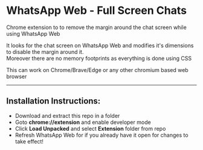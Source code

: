 # WhatsApp Web - Full Screen Chats

Chrome extension to to remove the margin around the chat screen while using WhatsApp Web

It looks for the chat screen on WhatsApp Web and modifies it's dimensions to disable the margin around it.  
Moreover there are no memory footprints as everything is done using CSS

This can work on Chrome/Brave/Edge or any other chromium based web browser

---

## Installation Instructions:
- Download and extract this repo in a folder
- Goto __**chrome://extension**__ and enable developer mode
- Click **Load Unpacked** and select **Extension** folder from repo
- Refresh WhatsApp Web for if you already have it open for changes to take effect!
